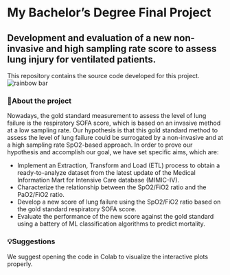 # My Bachelor’s Degree Final Project
## Development and evaluation of a new non-invasive and high sampling rate score to assess lung injury for ventilated patients.
This repository contains the source code developed for this project. 
![rainbow bar](https://user-images.githubusercontent.com/89460332/183133553-77b428a5-e932-4613-9de1-9ca6bf1177cc.png)
### 📝About the project 
Nowadays, the gold standard measurement to assess the level of lung failure is the respiratory SOFA score, which is based on an invasive method at a low sampling rate. 
Our hypothesis is that this gold standard method to assess the level of lung failure could be surrogated by a non-invasive and at a high sampling rate SpO2-based approach. 
In order to prove our hypothesis and accomplish our goal, we have set specific aims, which are:
- Implement an Extraction, Transform and Load (ETL) process to obtain a ready-to-analyze dataset from the latest update of the Medical Information Mart for Intensive Care database (MIMIC-IV). 
- Characterize the relationship between the SpO2/FiO2 ratio and the PaO2/FiO2 ratio. 
- Develop a new score of lung failure using the SpO2/FiO2 ratio based on the gold standard respiratory SOFA score.
- Evaluate the performance of the new score against the gold standard using a battery of ML classification algorithms to predict mortality.

### 💡Suggestions 
We suggest opening the code in Colab to visualize the interactive plots properly.
